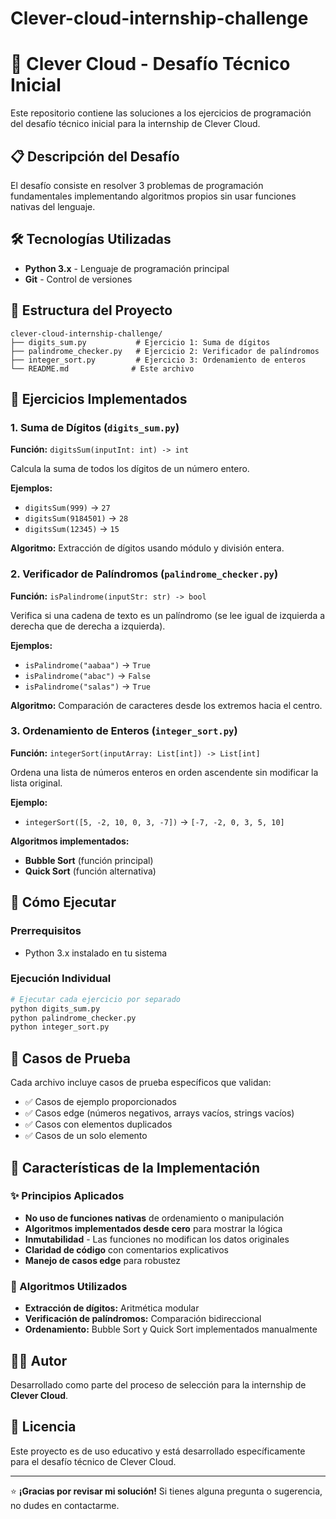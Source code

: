# Clever-cloud-internship-challenge
# 🚀 Clever Cloud - Desafío Técnico Inicial

Este repositorio contiene las soluciones a los ejercicios de programación del desafío técnico inicial para la internship de Clever Cloud.

## 📋 Descripción del Desafío

El desafío consiste en resolver 3 problemas de programación fundamentales implementando algoritmos propios sin usar funciones nativas del lenguaje.

## 🛠️ Tecnologías Utilizadas

- **Python 3.x** - Lenguaje de programación principal
- **Git** - Control de versiones

## 📁 Estructura del Proyecto

```
clever-cloud-internship-challenge/
├── digits_sum.py           # Ejercicio 1: Suma de dígitos
├── palindrome_checker.py   # Ejercicio 2: Verificador de palíndromos  
├── integer_sort.py         # Ejercicio 3: Ordenamiento de enteros
└── README.md              # Este archivo
```

## 🎯 Ejercicios Implementados

### 1. Suma de Dígitos (`digits_sum.py`)
**Función:** `digitsSum(inputInt: int) -> int`

Calcula la suma de todos los dígitos de un número entero.

**Ejemplos:**
- `digitsSum(999)` → `27`
- `digitsSum(9184501)` → `28` 
- `digitsSum(12345)` → `15`

**Algoritmo:** Extracción de dígitos usando módulo y división entera.

### 2. Verificador de Palíndromos (`palindrome_checker.py`)
**Función:** `isPalindrome(inputStr: str) -> bool`

Verifica si una cadena de texto es un palíndromo (se lee igual de izquierda a derecha que de derecha a izquierda).

**Ejemplos:**
- `isPalindrome("aabaa")` → `True`
- `isPalindrome("abac")` → `False`
- `isPalindrome("salas")` → `True`

**Algoritmo:** Comparación de caracteres desde los extremos hacia el centro.

### 3. Ordenamiento de Enteros (`integer_sort.py`)
**Función:** `integerSort(inputArray: List[int]) -> List[int]`

Ordena una lista de números enteros en orden ascendente sin modificar la lista original.

**Ejemplo:**
- `integerSort([5, -2, 10, 0, 3, -7])` → `[-7, -2, 0, 3, 5, 10]`

**Algoritmos implementados:**
- **Bubble Sort** (función principal)
- **Quick Sort** (función alternativa)

## 🚀 Cómo Ejecutar

### Prerrequisitos
- Python 3.x instalado en tu sistema

### Ejecución Individual
```bash
# Ejecutar cada ejercicio por separado
python digits_sum.py
python palindrome_checker.py
python integer_sort.py
```


## 🧪 Casos de Prueba

Cada archivo incluye casos de prueba específicos que validan:
- ✅ Casos de ejemplo proporcionados
- ✅ Casos edge (números negativos, arrays vacíos, strings vacíos)
- ✅ Casos con elementos duplicados
- ✅ Casos de un solo elemento

## 🎨 Características de la Implementación

### ✨ Principios Aplicados
- **No uso de funciones nativas** de ordenamiento o manipulación
- **Algoritmos implementados desde cero** para mostrar la lógica
- **Inmutabilidad** - Las funciones no modifican los datos originales
- **Claridad de código** con comentarios explicativos
- **Manejo de casos edge** para robustez

### 🔧 Algoritmos Utilizados
- **Extracción de dígitos:** Aritmética modular
- **Verificación de palíndromos:** Comparación bidireccional
- **Ordenamiento:** Bubble Sort y Quick Sort implementados manualmente


## 👨‍💻 Autor

Desarrollado como parte del proceso de selección para la internship de **Clever Cloud**.

## 📄 Licencia

Este proyecto es de uso educativo y está desarrollado específicamente para el desafío técnico de Clever Cloud.

---

⭐ **¡Gracias por revisar mi solución!** Si tienes alguna pregunta o sugerencia, no dudes en contactarme.
